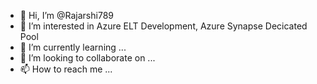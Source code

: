 - 👋 Hi, I’m @Rajarshi789
- 👀 I’m interested in Azure ELT Development, Azure Synapse Decicated Pool
- 🌱 I’m currently learning ...
- 💞️ I’m looking to collaborate on ...
- 📫 How to reach me ...

<!---
Rajarshi789/Rajarshi789 is a ✨ special ✨ repository because its `README.md` (this file) appears on your GitHub profile.
You can click the Preview link to take a look at your changes.
--->
